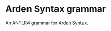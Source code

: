 # Arden Syntax grammar

An ANTLR4 grammar for [Arden Syntax](http://www.hl7.org/special/Committees/arden/index.cfm).